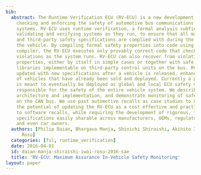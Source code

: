 ```yaml
---
bib:
  abstract: The Runtime Verification ECU (RV-ECU) is a new development platform for
    checking and enforcing the safety of automotive bus communications and software
    systems. RV-ECU uses runtime verification, a formal analysis subfield geared at
    validating and verifying systems as they run, to ensure that all manufacturer
    and third-party safety specifications are complied with during the operation of
    the vehicle. By compiling formal safety properties into code using a certifying
    compiler, the RV-ECU executes only provably correct code that checks for safety
    violations as the system runs. RV-ECU can also recover from violations of these
    properties, either by itself in simple cases or together with safe message-sending
    libraries implementable on third-party control units on the bus. RV-ECU can be
    updated with new specifications after a vehicle is released, enhancing the safety
    of vehicles that have already been sold and deployed. Currently a prototype, RV-ECU
    is meant to eventually be deployed as global and local ECU safety monitors, ultimately
    responsible for the safety of the entire vehicle system. We describe its overall
    architecture and implementation, and demonstrate monitoring of safety specifications
    on the CAN bus. We use past automotive recalls as case studies to demonstrate
    the potential of updating the RV-ECU as a cost effective and practical alternative
    to software recalls, while requiring the development of rigorous, formal safety
    specifications easily sharable across manufacturers, OEMs, regulatory agencies
    and even car owners.
  authors: [Philip Daian, Bhargava Manja, Shinichi Shiraishi, Akihito Iwai, Grigore
      Rosu]
  categories: [fsl, runtime_verification]
  date: 2016-04-01
  id: daian-manja-shiraishi-iwai-rosu-2016-sae
  title: 'RV-ECU: Maximum Assurance In-Vehicle Safety Monitoring'
layout: paper
---
```

